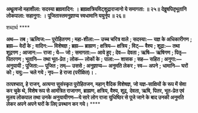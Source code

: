 **अथॢत्वजो महाशीला: सदस्या ब्रह्मवादिन: ।** **ब्रह्मक्षत्रियविट्शुद्राराजानो ये समागता: ॥ २५॥** **देवॢषपितृभूतानि लोकपाला: सहानुगा: ।** **पूजितास्तमनुज्ञाप्य स्वधामानि ययुर्नृप ॥ २६॥** 

शब्दार्थ **** 

**अथ—** **तब** **; ऋत्विज:—** **पुरोहितगण** **; महा-शीला:—** **उच्च चरित्र वाले** **; सदस्या:—** **यज्ञ के अधिकारीगण** **; ब्रह्म—** **वेदों के** **;** **वादिन:—** **विशेषज्ञ** **; ब्रह्म—** **ब्राह्मण** **; क्षत्रिय—** **क्षत्रिय** **; विट्—** **वैश्य** **; शूद्रा:—** **तथा शूद्रगण** **; आजान:—** **राजा** **; ये—** **जो** **;** **समागता:—** **आये हुए** **; देव—** **देवता** **; ऋषि—** **ऋषिगण** **; पितृ—** **पितरगण** **; भूतानि—** **तथा भूत-प्रेत** **; लोक—** **लोकों के** **;** **पाला:—** **शासक** **; सह—** **सहित** **; अनुगा:—** **अनुयायी** **; पूजिता:—** **पूजित** **; तम्—** **उससे** **; अनुज्ञाप्य—** **अनुमति लेकर** **; स्व—** **अपने** **;** **धामानि—** **घरों को** **; ययु:—** **चले गये** **; नृप—** **हे राजा (परीक्षित)।** **.** 

**तत्पश्चात्, हे राजन्, अत्यन्त सुसंस्कृत पुरोहितजन, महान् वैदिक विशेषज्ञ, जो यज्ञ-साक्षियों** **के रूप में सेवा कर चुके थे, विशेष रूप से आमंत्रित राजागण, ब्राह्मण, क्षत्रिय, वैश्य, शूद्र,** **देवता, ऋषि, पितर, भूत-प्रेत एवं मुलय लोकपाल तथा उनके अनुयायीगण—ये सारे लोग राजा** **युधिष्ठिर से पूजे जाने के बाद उनकी अनुमति लेकर अपने अपने घरों के लिए प्रस्थान कर गये।** **** 